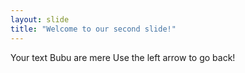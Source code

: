 ```yaml
---
layout: slide
title: "Welcome to our second slide!"
---
```

Your text Bubu are mere
Use the left arrow to go back!
